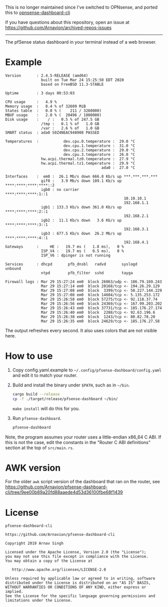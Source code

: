 This is no longer maintained since I've switched to OPNsense, and ported this to [opnsense-dashboard-cli](https://github.com/Arnavion/opnsense-dashboard-cli)

If you have questions about this repository, open an issue at https://github.com/Arnavion/archived-repos-issues

---

The pfSense status dashboard in your terminal instead of a web browser.


# Example

```
Version       : 2.4.5-RELEASE (amd64)
                built on Tue Mar 24 15:25:50 EDT 2020
                based on FreeBSD 11.3-STABLE

Uptime        : 3 days 00:53:03

CPU usage     :   4.9 %
Memory usage  :   8.4 % of 32609 MiB
States table  :   0.0 % (    211 / 3260000)
MBUF usage    :   2.0 % (  20496 / 1000000)
Disk usage    :    / :   0.5 % of 247.5 GB
                /tmp :   0.1 % of   1.0 GB
                /var :   2.6 % of   1.0 GB
SMART status  : ada0 S0Z4NEAC948908 PASSED

Temperatures  :           dev.cpu.0.temperature :  29.0 °C
                          dev.cpu.1.temperature :  31.0 °C
                          dev.cpu.2.temperature :  29.0 °C
                          dev.cpu.3.temperature :  26.0 °C
                hw.acpi.thermal.tz0.temperature :  27.9 °C
                hw.acpi.thermal.tz1.temperature :  29.9 °C
                                           ada0 :  27.0 °C

Interfaces    :  em0 :  26.1 Mb/s down 666.8 Kb/s up ***.***.***.***
                gif0 :   3.9 Mb/s down 109.1 Kb/s up ****:****:****:****::2
                igb0 : no carrier                    ****:****:****:1::1
                                                     10.10.10.1
                                                     192.168.1.1
                igb1 : 133.3 Kb/s down 361.0 Kb/s up ****:****:****:2::1
                                                     192.168.2.1
                igb2 :  11.1 Kb/s down   3.6 Kb/s up ****:****:****:3::1
                                                     192.168.3.1
                igb3 : 677.5 Kb/s down  26.2 Mb/s up ****:****:****:4::1
                                                     192.168.4.1
Gateways      :     HE :   19.7 ms (   1.8 ms),   0 %
                ISP_V4 :   19.7 ms (   0.5 ms),   0 %
                ISP_V6 : dpinger is not running

Services      : dhcpd       pfb_dnsbl   radvd       syslogd     unbound
                ntpd        pfb_filter  sshd        tayga

Firewall logs : Mar 29 15:27:24 em0  block 26063/udp <- 186.79.169.243
                Mar 29 15:27:14 em0  block 20168/tcp <- 194.26.29.129
                Mar 29 15:27:08 em0  block  3399/tcp <- 50.227.144.229
                Mar 29 15:27:08 em0  block 14604/tcp <- 5.135.253.172
                Mar 29 15:26:58 em0  block 57275/tcp <- 92.118.37.74
                Mar 29 15:26:56 em0  block 24369/tcp <- 167.99.203.202
                Mar 29 15:26:43 em0  block 37731/tcp <- 185.176.27.174
                Mar 29 15:26:40 em0  block  2288/tcp <- 92.63.196.6
                Mar 29 15:26:38 em0  block  1243/tcp <- 80.82.78.20
                Mar 29 15:26:35 em0  block 24629/tcp <- 185.176.27.58
```

The output refreshes every second. It also uses colors that are not visible here.


# How to use

1. Copy config.yaml.example to `~/.config/pfsense-dashboard/config.yaml` and edit it to match your router.

1. Build and install the binary under `$PATH`, such as in `~/bin`.

   ```sh
   cargo build --release
   cp -f ./target/release/pfsense-dashboard ~/bin/
   ```

   `make install` will do this for you.

1. Run `pfsense-dashboard`.

   ```sh
   pfsense-dashboard
   ```

Note, the program assumes your router uses a little-endian x86_64 C ABI. If this is not the case, edit the constants in the "Router C ABI definitions" section at the top of `src/main.rs`.


# AWK version

For the older `awk` script version of the dashboard that ran on the router, see <https://github.com/Arnavion/pfsense-dashboard-cli/tree/9ee00b89a20fd88aaede4d53d36100fbe68f1439>


# License

```
pfsense-dashboard-cli

https://github.com/Arnavion/pfsense-dashboard-cli

Copyright 2019 Arnav Singh

Licensed under the Apache License, Version 2.0 (the "License");
you may not use this file except in compliance with the License.
You may obtain a copy of the License at

   http://www.apache.org/licenses/LICENSE-2.0

Unless required by applicable law or agreed to in writing, software
distributed under the License is distributed on an "AS IS" BASIS,
WITHOUT WARRANTIES OR CONDITIONS OF ANY KIND, either express or implied.
See the License for the specific language governing permissions and
limitations under the License.
```
